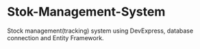 # Stok-Management-System
Stock management(tracking) system using DevExpress, database connection and Entity Framework.
